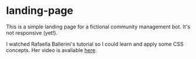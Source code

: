 # landing-page

This is a simple landing page for a fictional community management bot. It's not responsive (yet!).

I watched Rafaella Ballerini's tutorial so I could learn and apply some CSS concepts. Her video is avaliable [here](https://youtu.be/llF6vD-RljE).

